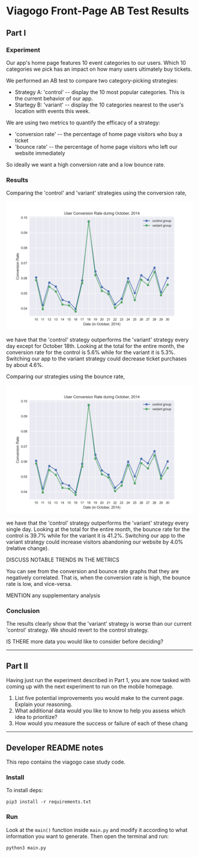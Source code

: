 # Viagogo Front-Page AB Test Results

## Part I

### Experiment

Our app's home page features 10 event categories to our users.  Which 10 categories we pick has an impact on how many users ultimately buy tickets.

We performed an AB test to compare two category-picking strategies:

  * Strategy A: 'control' -- display the 10 most popular categories.  This is the current behavior of our app.
  * Startegy B: 'variant' -- display the 10 categories nearest to the user's location with events this week.

We are using two metrics to quantify the efficacy of a strategy:

  * 'conversion rate' -- the percentage of home page visitors who buy a ticket
  * 'bounce rate' -- the percentage of home page visitors who left our website immediately

So ideally we want a high conversion rate and a low bounce rate.

### Results

Comparing the 'control' and 'variant' strategies using the conversion rate,

![](img/conversion-rate.png)

we have that the 'control' strategy outperforms the 'variant' strategy every day except for October 18th.  Looking at the total for the entire month, the conversion rate for the control is 5.6% while for the variant it is 5.3%.  Switching our app to the variant strategy could decrease ticket purchases by about 4.6%.

Comparing our strategies using the bounce rate,

![](img/conversion-rate.png)

we have that the 'control' strategy outperforms the 'variant' strategy every single day.  Looking at the total for the entire month, the bounce rate for the control is 39.7% while for the variant it is 41.2%.  Switching our app to the variant strategy could increase visitors abandoning our website by 4.0% (relative change).

DISCUSS NOTABLE TRENDS IN THE METRICS

You can see from the conversion and bounce rate graphs that they are negatively correlated.  That is, when the conversion rate is high, the bounce rate is low, and vice-versa.


MENTION any supplementary analysis

### Conclusion

The results clearly show that the 'variant' strategy is worse than our current 'control' strategy.  We should revert to the control strategy.

IS THERE more data you would like to consider before deciding?



---

## Part II

Having just run the experiment described in Part 1, you are now tasked with coming up with the
next experiment to run on the mobile homepage.

  1. List five potential improvements you would make to the current page. Explain your reasoning.
  2. What additional data would you like to know to help you assess which idea to prioritize?
  3. How would you measure the success or failure of each of these chang



---

## Developer README notes

This repo contains the viagogo case study code.

### Install

To install deps:

	pip3 install -r requirements.txt


### Run

Look at the `main()` function inside `main.py` and modify it according to what information you want to generate.  Then open the terminal and run:

	python3 main.py

